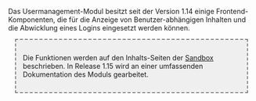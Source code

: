 Das Usermanagement-Modul besitzt seit der Version 1.14 einige
Frontend-Komponenten, die für die Anzeige von Benutzer-abhängigen
Inhalten und die Abwicklung eines Logins eingesetzt werden können.

<div style="margin: 1em; padding: 1em; border: 2px dashed gray; background: #efefef;">

Die Funktionen werden auf den Inhalts-Seiten der
[Sandbox](http://adventure-php-framework.org/Seite/008-Downloads)
beschrieben. In Release 1.15 wird an einer umfassenden Dokumentation des
Moduls gearbeitet.

</div>